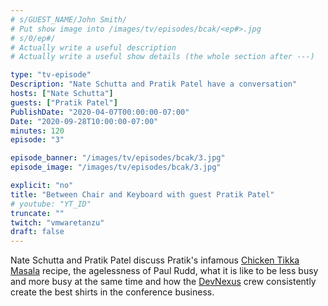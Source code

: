 ```yaml
---
# s/GUEST_NAME/John Smith/
# Put show image into /images/tv/episodes/bcak/<ep#>.jpg
# s/0/ep#/
# Actually write a useful description
# Actually write a useful show details (the whole section after ---)

type: "tv-episode"
Description: "Nate Schutta and Pratik Patel have a conversation"
hosts: ["Nate Schutta"]
guests: ["Pratik Patel"]
PublishDate: "2020-04-07T00:00:00-07:00"
Date: "2020-09-28T10:00:00-07:00"
minutes: 120
episode: "3"

episode_banner: "/images/tv/episodes/bcak/3.jpg"
episode_image: "/images/tv/episodes/bcak/3.jpg"

explicit: "no"
title: "Between Chair and Keyboard with guest Pratik Patel"
# youtube: "YT_ID"
truncate: ""
twitch: "vmwaretanzu"
draft: false
---
```


Nate Schutta and Pratik Patel discuss Pratik's infamous [Chicken Tikka Masala](https://twitter.com/prpatel/status/1315409025765453824) recipe, the agelessness of Paul Rudd, what it is like to be less busy and more busy at the same time and how the [DevNexus](https://devnexus.com) crew consistently create the best shirts in the conference business.
